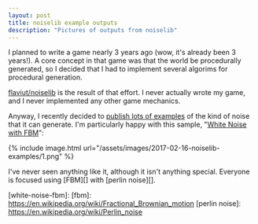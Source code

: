 ```yaml
---
layout: post
title: noiselib example outputs
description: "Pictures of outputs from noiselib"
---
```


I planned to write a game nearly 3 years ago (wow, it's already been 3 years!).
A core concept in that game was that the world be procedurally generated, so I
decided that I had to implement several algorims for procedural generation.

[flaviut/noiselib][] is the result of that effort. I never actually wrote my
game, and I never implemented any other game mechanics.

Anyway, I recently decided to [publish lots of examples][noiselib-site] of the
kind of noise that it can generate. I'm particularly happy with this sample,
"[White Noise with FBM][wnfbm-ref]": 

{% include image.html
    url="/assets/images/2017-02-16-noiselib-examples/1.png" %}

I've never seen anything like it, although it isn't anything special. Everyone
is focused using [FBM][] with [perlin noise][].

[flaviut/noiselib]: https://github.com/flaviut/noiselib
[noiselib-site]: https://flaviutamas.com/noiselib/
[wnfbm-ref]: https://flaviutamas.com/noiselib/#White.noise.with.FBM
[white-noise-fbm]: 
[fbm]: https://en.wikipedia.org/wiki/Fractional_Brownian_motion
[perlin noise]: https://en.wikipedia.org/wiki/Perlin_noise

